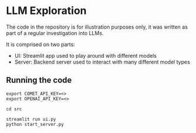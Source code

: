# LLM Exploration

The code in the repository is for illustration purposes only, it was written
as part of a regular investigation into LLMs.

It is comprised on two parts:

* UI: Streamlit app used to play around with different models
* Server: Backend server used to interact with many different model types

## Running the code
```
export COMET_API_KEY=<>
export OPENAI_API_KEY=<>

cd src

streamlit run ui.py
python start_server.py
```